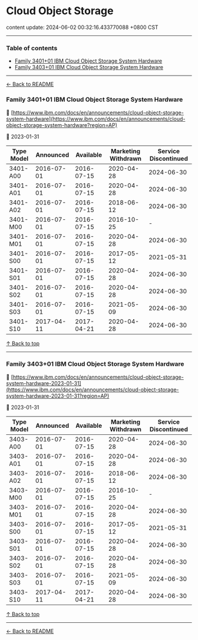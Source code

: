 # Cloud Object Storage

content update: 2024-06-02 00:32:16.433770088 +0800 CST

---

### Table of contents


- [Family 3401+01 IBM Cloud Object Storage System Hardware](#family-340101-ibm-cloud-object-storage-system-hardware)
- [Family 3403+01 IBM Cloud Object Storage System Hardware](#family-340301-ibm-cloud-object-storage-system-hardware)

---

[← Back to README](../README.md)





### Family 3401+01 IBM Cloud Object Storage System Hardware

🔗 [https://www.ibm.com/docs/en/announcements/cloud-object-storage-system-hardware](https://www.ibm.com/docs/en/announcements/cloud-object-storage-system-hardware?region=AP)

📅 2023-01-31

| Type Model | Announced | Available | Marketing Withdrawn | Service Discontinued |
| --- | --- | --- | --- | --- |
| 3401-A00 | 2016-07-01 | 2016-07-15 | 2020-04-28 | 2024-06-30 |
| 3401-A01 | 2016-07-01 | 2016-07-15 | 2020-04-28 | 2024-06-30 |
| 3401-A02 | 2016-07-01 | 2016-07-15 | 2018-06-12 | 2024-06-30 |
| 3401-M00 | 2016-07-01 | 2016-07-15 | 2016-10-25 | - |
| 3401-M01 | 2016-07-01 | 2016-07-15 | 2020-04-28 | 2024-06-30 |
| 3401-S00 | 2016-07-01 | 2016-07-15 | 2017-05-12 | 2021-05-31 |
| 3401-S01 | 2016-07-01 | 2016-07-15 | 2020-04-28 | 2024-06-30 |
| 3401-S02 | 2016-07-01 | 2016-07-15 | 2020-04-28 | 2024-06-30 |
| 3401-S03 | 2016-07-01 | 2016-07-15 | 2021-05-09 | 2024-06-30 |
| 3401-S10 | 2017-04-11 | 2017-04-21 | 2020-04-28 | 2024-06-30 |






[↑ Back to top](#table-of-contents)

---





### Family 3403+01 IBM Cloud Object Storage System Hardware

🔗 [https://www.ibm.com/docs/en/announcements/cloud-object-storage-system-hardware-2023-01-31](https://www.ibm.com/docs/en/announcements/cloud-object-storage-system-hardware-2023-01-31?region=AP)

📅 2023-01-31

| Type Model | Announced | Available | Marketing Withdrawn | Service Discontinued |
| --- | --- | --- | --- | --- |
| 3403-A00 | 2016-07-01 | 2016-07-15 | 2020-04-28 | 2024-06-30 |
| 3403-A01 | 2016-07-01 | 2016-07-15 | 2020-04-28 | 2024-06-30 |
| 3403-A02 | 2016-07-01 | 2016-07-15 | 2018-06-12 | 2024-06-30 |
| 3403-M00 | 2016-07-01 | 2016-07-15 | 2016-10-25 | - |
| 3403-M01 | 2016-07-01 | 2016-07-15 | 2020-04-28 | 2024-06-30 |
| 3403-S00 | 2016-07-01 | 2016-07-15 | 2017-05-12 | 2021-05-31 |
| 3403-S01 | 2016-07-01 | 2016-07-15 | 2020-04-28 | 2024-06-30 |
| 3403-S02 | 2016-07-01 | 2016-07-15 | 2020-04-28 | 2024-06-30 |
| 3403-S03 | 2016-07-01 | 2016-07-15 | 2021-05-09 | 2024-06-30 |
| 3403-S10 | 2017-04-11 | 2017-04-21 | 2020-04-28 | 2024-06-30 |






[↑ Back to top](#table-of-contents)

---



[← Back to README](../README.md)